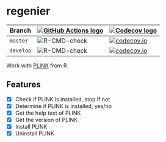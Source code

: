 # regenier

Branch   |[![GitHub Actions logo](man/figures/GitHubActions.png)](https://github.com/richelbilderbeek/regenier/actions)|[![Codecov logo](man/figures/Codecov.png)](https://www.codecov.io)
---------|-----------------------------------------------------------------------------------------------------------|----------------------------------------------------------------------------------------------------------------------------------------------------------------
`master` |![R-CMD-check](https://github.com/richelbilderbeek/regenier/workflows/R-CMD-check/badge.svg?branch=master)   |[![codecov.io](https://codecov.io/github/richelbilderbeek/regenier/coverage.svg?branch=master)](https://codecov.io/github/richelbilderbeek/regenier/branch/master)
`develop`|![R-CMD-check](https://github.com/richelbilderbeek/regenier/workflows/R-CMD-check/badge.svg?branch=develop)  |[![codecov.io](https://codecov.io/github/richelbilderbeek/regenier/coverage.svg?branch=develop)](https://codecov.io/github/richelbilderbeek/regenier/branch/develop)

Work with [PLINK](http://zzz.bwh.harvard.edu/plink/) from R

## Features

 * [x] Check if PLINK is installed, stop if not
 * [x] Determine if PLINK is installed, yes/no
 * [x] Get the help text of PLINK
 * [x] Get the version of PLINK
 * [x] Install PLINK
 * [x] Uninstall PLINK
